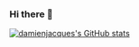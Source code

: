 ### Hi there 👋

[![damienjacques's GitHub stats](https://github-readme-stats.vercel.app/api?username=damienjacques)](https://github.com/damienjacques/github-readme-stats)

<!--
**damienjacques/damienjacques** is a ✨ _special_ ✨ repository because its `README.md` (this file) appears on your GitHub profile.

Here are some ideas to get you started:

- 🔭 I’m currently working on ...
- 🌱 I’m currently learning ...
- 👯 I’m looking to collaborate on ...
- 🤔 I’m looking for help with ...
- 💬 Ask me about ...
- 📫 How to reach me: ...
- 😄 Pronouns: ...
- ⚡ Fun fact: ...
-->
